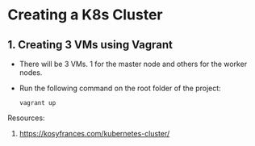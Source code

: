 # Creating a K8s Cluster

## 1. Creating 3 VMs using Vagrant
- There will be 3 VMs. 1 for the master node and others for the worker nodes.

- Run the following command on the root folder of the project:

    ```vagrant up```




Resources:
1. https://kosyfrances.com/kubernetes-cluster/

